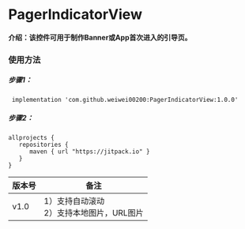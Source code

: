 # PagerIndicatorView
**介绍：该控件可用于制作Banner或App首次进入的引导页。**
 
### 使用方法
##### 步骤1：
     implementation 'com.github.weiwei00200:PagerIndicatorView:1.0.0'
    
##### 步骤2：
    allprojects {
       repositories {
          maven { url "https://jitpack.io" }
       }
    }

 
版本号     | 备注
-------- | ---
v1.0 | 1）支持自动滚动<br>2）支持本地图片，URL图片
 

